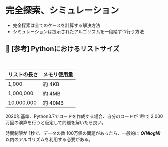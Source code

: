 # 完全探索、シミュレーション
* 完全探索は全てのケースを計算する解決方法
* シミュレーションは提示されたアルゴリズムを一段階ずつ行う方法

## :rabbit: **[参考]** Pythonにおけるリストサイズ
<br>

リストの長さ|メモリ使用量
:-|:-
1,000|約 4KB
1,000,000|約 4MB
10,000,000|約 40MB

2020年基準、Python3.7でコードを作成する場合、自分のコードが 1秒で 2,000万回の演算を行うと仮定して問題を解いたら良い。<br>

時間制限が 1秒で、データの数 100万個の問題があったら、一般的に ***O(NlogN)*** 以内のアルゴリズムを利用する必要がある。